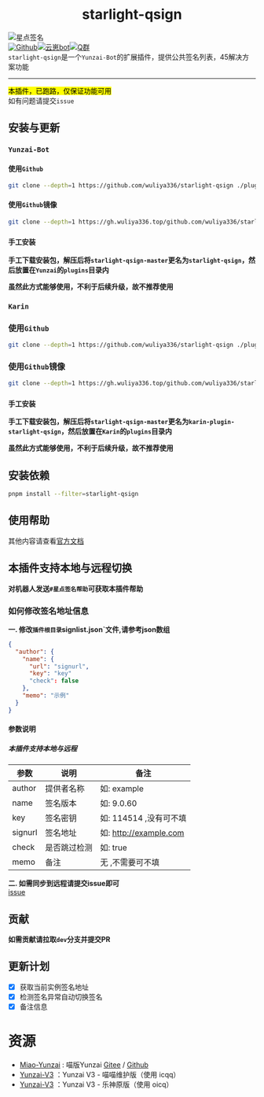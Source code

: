 # <center>starlight-qsign</center>

![星点签名](https://count.kjchmc.cn/get/@starlight-qsign?theme=moebooru)<br>
[![Github](https://img.shields.io/badge/Github-星点签名-black?style=flat-square&logo=github)](https://github.com/wuliya336/starlight-qsign)[![云崽bot](https://img.shields.io/badge/云崽-v3.0.0-black?style=flat-square&logo=dependabot)](https://gitee.com/Le-niao/Yunzai-Bot)[![Q群](https://img.shields.io/badge/group-272040396-blue)](https://gitee.com/Le-niao/Yunzai-Bot)<br>
`starlight-qsign`是一个`Yunzai-Bot`的扩展插件，提供公共签名列表，45解决方案功能<br>

---

<mark>本插件，已跑路，仅保证功能可用</mark><br>
如有问题请提交`issue`<br>

## 安装与更新

### `Yunzai-Bot`

#### 使用`Github`

```bash
git clone --depth=1 https://github.com/wuliya336/starlight-qsign ./plugins/starlight-qsign/
```

#### 使用`Github`镜像

```bash
git clone --depth=1 https://gh.wuliya336.top/github.com/wuliya336/starlight-qsign ./plugins/starlight-qsign/
```

### `手工安装`

**手工下载安装包，解压后将`starlight-qsign-master`更名为`starlight-qsign`，然后放置在`Yunzai`的`plugins`目录内<br>**

**虽然此方式能够使用，不利于后续升级，故不推荐使用<br>**

### `Karin`

### 使用`Github`

```bash
git clone --depth=1 https://github.com/wuliya336/starlight-qsign ./plugins/karin-plugin-starlight-qsign/
```

### 使用`Github`镜像

```bash
git clone --depth=1 https://gh.wuliya336.top/github.com/wuliya336/starlight-qsign ./plugins/karin-plugin-starlight-qsign/
```

### `手工安装`

**手工下载安装包，解压后将`starlight-qsign-master`更名为`karin-plugin-starlight-qsign`，然后放置在`Karin`的`plugins`目录内<br>**

**虽然此方式能够使用，不利于后续升级，故不推荐使用<br>**

## 安装依赖
```bash
pnpm install --filter=starlight-qsign
```

## 使用帮助
其他内容请查看[官方文档](https://docs.wuliya.cn)

## 本插件支持本地与远程切换

**对机器人发送`#星点签名帮助`可获取本插件帮助<br>**

### 如何修改签名地址信息

**一. 修改`插件根目录`signlist.json`文件,请参考json数组<br>**

```json
{
  "author": {
    "name": {
      "url": "signurl",
      "key": "key"
      "check": false
    },
    "memo": "示例"
  }
}
```

#### 参数说明

##### 本插件支持本地与远程

| 参数    | 说明         | 备注                   |
| ------- | ------------ | ---------------------- |
| author  | 提供者名称   | 如: example            |
| name    | 签名版本     | 如: 9.0.60             |
| key     | 签名密钥     | 如: 114514 ,没有可不填 |
| signurl | 签名地址     | 如: http://example.com |
| check   | 是否跳过检测 | 如: true               |
| memo    | 备注         | 无 ,不需要可不填       |

**二. 如需同步到远程请提交issue即可<br>**
[issue](https://github.com/wuliya336/starlight-qsign/issues/1)

## 贡献

**如需贡献请拉取`dev`分支并提交PR**

## 更新计划

- [x] 获取当前实例签名地址
- [x] 检测签名异常自动切换签名
- [x] 备注信息

# 资源

- [Miao-Yunzai](https://github.com/yoimiya-kokomi/Miao-Yunzai) : 喵版Yunzai [Gitee](https://gitee.com/yoimiya-kokomi/Miao-Yunzai)
  / [Github](https://github.com/yoimiya-kokomi/Miao-Yunzai)
- [Yunzai-V3](https://github.com/yoimiya-kokomi/Yunzai-Bot) ：Yunzai V3 - 喵喵维护版（使用 icqq）
- [Yunzai-V3](https://gitee.com/Le-niao/Yunzai-Bot) ：Yunzai V3 - 乐神原版（使用 oicq）
